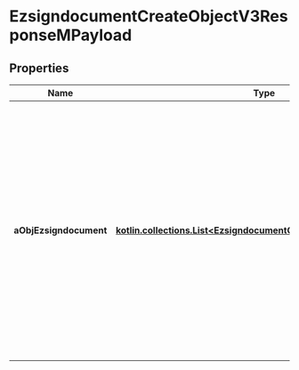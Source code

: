 
# EzsigndocumentCreateObjectV3ResponseMPayload

## Properties
| Name | Type | Description | Notes |
| ------------ | ------------- | ------------- | ------------- |
| **aObjEzsigndocument** | [**kotlin.collections.List&lt;EzsigndocumentCreateElementV3Response&gt;**](EzsigndocumentCreateElementV3Response.md) | An array of objets that contain unique IDs representing the object that were requested to be created and possibly matching template IDs.  They are returned in the same order as the array containing the objects to be created that was sent in the request. |  |



